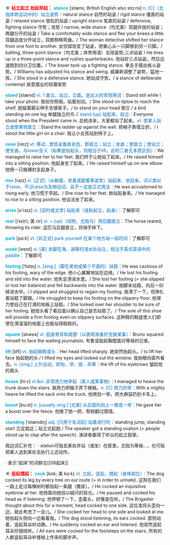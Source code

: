 ☀ <font color="red">**站立起立 抬起举起：**</font>
<font color="sky blue">**stance**</font> [stæns; British English also stɑ:ns]
<font color="#0070c0">n. [C]（尤指体育运动中的）站立姿势：</font>natural stance 自然的站姿 / rigid stance 僵直的站姿 / relaxed stance 放松的站姿 / upright stance 笔直的站姿 / defensive, fighting stance 守势；攻势 / narrow, wide stance（均尤美）双腿并拢的站姿；两腿分开的站姿 / Take a comfortably wide stance and flex your knees a little. 双腿适度分开站立，双膝稍稍弯曲。/ The woman detective shifted her stance from one foot to another. 女侦探改变了站姿，把重心从一只脚移到另一只脚。/ batting, three-point stance（均尤美；体育用语）击球姿势;三点站姿 / He lines up in a three-point stance and rushes quarterbacks. 他站好三点站姿，然后迅速跑到四分卫位置。/ The boxer took up a fighting stance. 拳击手摆出格斗姿势。/ Williams has adjusted his stance and swing. 威廉斯调整了姿势，猛地一挥。/ She stood in a defensive stance. 她站成守势。/ a stance of deliberate contempt 故意摆出的轻蔑架势

<font color="sky blue">**stand**</font> [stænd] 
<font color="#0070c0">vi. 1 直立，站立，立着。是此义的常规用词：</font>Stand still while I take your photo. 我给你照相，站着别动。/ She stood on tiptoe to reach the shelf. 她踮着脚尖伸手去够架子。/ to stand on your head 倒立 / a bird standing on one leg 单腿独立的鸟 <font color="#0070c0">2 stand (up) 站起来，起立：</font>Everyone stood when the President came in. 总统进来，大家都站了起来。<font color="#0070c0">vt. 使某人站立或使某物直立：</font>Stand the ladder up against the wall. 把梯子靠墙立好。/ I stood the little girl on a chair. 我让小女孩站到椅子上。

<font color="sky blue">**raise**</font> [reɪz] 
<font color="#0070c0">vt. 移动…使其呈垂直状态，即直立；站立；坐直；使直立；使站立；使坐直。与lower反义（如果是抬起头，则相当于lift，此时二者无本质区别）：</font>We managed to raise her to her feet. 我们终于让她站了起来。/ He raised himself into a sitting position. 他起身坐了起来。/ He raised himself up on one elbow. 他用一只胳膊肘支起身子。

<font color="sky blue">**rise**</font> [raɪz] 
<font color="#0070c0">vi. [正式]（从躺着、坐着或跪着等姿势）站起来、坐起来。词义类似于raise，不过raise为及物动词，且不一定是正式用法：</font>He was accustomed to rising early. 他习惯于早起。/ She rose to her feet. 她站起身来。/ He managed to rise to a sitting position. 他设法坐了起来。

<font color="sky blue">**arise**</font> [ə'raɪz] 
<font color="#0070c0">vi. [旧时或文学] 站起来（或称起立，起身）：</font>了解即可
           
<font color="sky blue">**rear**</font> [rɪə(r); 美 rɪr]
<font color="#0070c0">vi. ~ (up)（动物，尤指马）用后腿直立：</font>The horse reared, throwing its rider. 这匹马后腿直立，将骑手摔下。

<font color="sky blue">**park**</font> [pɑːk] 
<font color="#0070c0">vt. [非正式] park yourself 在某个地方站一段时间：</font>了解即可
           
<font color="sky blue">**wade**</font> [weɪd]
<font color="#0070c0">vi. [美] 赤脚在海、湖等的浅水处站立，相当于英式英语中的paddle：</font>了解即可
           
<font color="sky blue">**footing**</font> [ˈfʊtɪŋ]
<font color="#0070c0">n. [sing.]（脚在某地或某个平面的）站稳：</font>He was cautious of his footing, wary of the edge. 他小心翼翼地站在边缘。/ He lost his footing and slid into the water. 他失足滑进水里。/ She lost her footing (= she slipped or lost her balance) and fell backwards into the water. 她脚未站稳，向后一仰掉进水中。/ I slipped and struggled to regain my footing. 我滑了一下，但挣扎着站稳了脚跟。/ He struggled to keep his footing on the slippery floor. 他竭力使自己在打滑的地板上站稳。/ She looked over her shoulder to be sure of her footing. 她扭头看了看后面以确认自己是否站稳了。/ The sole of this shoe will provide a firm footing even on slippery surfaces. 这种鞋的鞋底使人们即使在滑溜溜的地面上也能站得稳稳的。

<font color="sky blue">**square**</font> [skweə] 
<font color="#0070c0">vt. 挺直脊背和肩膀（以表明准备好去做某事）：</font>Bruno squared himself to face the waiting journalists. 布鲁诺挺起胸膛面对等候的记者。

<font color="sky blue">**lift**</font> [lɪft] 
<font color="#0070c0">vt. 抬起眼睛或头：</font>Her head lifted sharply. 她突然抬起头。/ to lift her face 抬起她的头 / I lifted my eyes and looked out the window. 我抬眼向窗外看去。<font color="#0070c0">n. [sing.] 上升运动，即抬、举、提、吊等：</font>the lift of his eyebrows 皱起他的眉头
 
<font color="sky blue">**heave**</font> [hi:v]
<font color="#0070c0">vt.&vi. 非常用力地举起（某人或某事物）：</font>I managed to heave the trunk down the stairs. 我用力把箱子弄下楼梯。<font color="#0070c0">n. [C] 用力的举：</font>With a mighty heave he lifted the sack onto the truck. 他用劲一举，把大麻袋扔到卡车上。

<font color="sky blue">**boost**</font> [bu:st]
<font color="#0070c0">n. [usually sing.] [尤美] 从后面的向上一推或一举：</font>He gave her a boost over the fence. 他推了她一把，帮她翻过围墙。

<font color="sky blue">**standing**</font> [ˈstændɪŋ]
<font color="#0070c0">adj. [只用于名词前] 站着进行的：</font>standing jump, standing start 立定跳远；站立式起跑 / The speaker got a standing ovation (= people stood up to clap after the speech). 演讲者赢得了听众的起立鼓掌。

周边词汇补充：
· station可指去某处并站（或坐）在那里，尤指为等候…，也可指把某人送到某处去执行上述动作。

· 表示“起床”的词群见[[08起床]]

☀ <font color="red">**竖起翘起：**</font>
<font color="sky blue">**cock**</font> [kɒk; 美 kɑ:k]
<font color="#0070c0">vt. 立起，竖起，翘起（身体部位）：</font>The dog cocked its leg by every tree on our route (= in order to urinate). 这狗在我们一路上走过每棵树时都抬起一条腿（撒尿）。/ He cocked an inquisitive eyebrow at her. 他扬眉向她投以疑问的目光。/ He paused and cocked his head as if listening. 他停顿了一下，歪着头，好像是在听。/ The Brigadier thought about this for a moment, head cocked to one side. 这位准将头歪向一边，就此考虑了一会儿。/ She cocked her head to one side and looked at me. 她抬起头侧向一边看着我。/ The dog stood listening, its ears cocked. 那狗站着，竖起耳朵听动静。/ He suddenly cocked an ear and listened. 他突然竖起耳朵仔细倾听。/ All ears were cocked for the footsteps on the stairs. 所有的人都竖起耳朵听楼梯上传来的脚步声。

